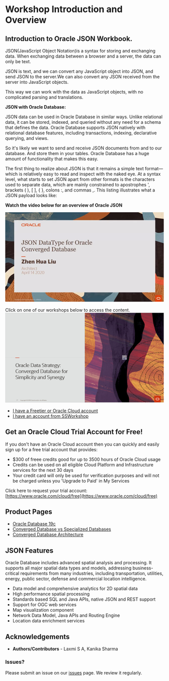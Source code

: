 # Workshop Introduction and Overview

## Introduction to Oracle JSON Workbook.

JSON(JavaScript Object Notation)is a syntax for storing and exchanging data. When exchanging data between a browser and a server, the data can only be text.

JSON is text, and we can convert any JavaScript object into JSON, and send JSON to the server.We can also convert any JSON received from the server into JavaScript objects.

This way we can work with the data as JavaScript objects, with no complicated parsing and translations.


**JSON with Oracle Database:**

JSON data  can be used in Oracle Database in similar ways. Unlike relational data, it can be stored, indexed, and queried without any need for a schema that defines the data. Oracle Database supports JSON natively with relational database features, including transactions, indexing, declarative querying, and views.

So it's likely we want to send and receive JSON documents from and to our database. And store them in your tables. Oracle Database has a huge amount of functionality that makes this easy.

The first thing to realize about JSON is that it remains a simple text format—which is relatively easy to read and inspect with the naked eye. At a syntax level, what starts to set JSON apart from other formats is the characters used to separate data, which are mainly constrained to apostrophes ', brackets ( ), [ ], { }, colons :, and commas ,. This listing illustrates what a JSON payload looks like:




 **Watch the video below for an overview of Oracle JSON**

  
  [![JSON Datatype for Oracle Converged Database](./images/json_intro_video.PNG " ")](https://otube.oracle.com/media/0_k5j15wn4)


Click on one of our workshops below to access the content. 
[![](./images/converged-database.png)](https://oracle.github.io/learning-library/data-management-library/database/multitenant/freetier/index.html)  

- [I have a Freetier or Oracle Cloud account](https://oracle.github.io/learning-library/data-management-library/database/multitenant/freetier/index.html)
- [I have an account from SSWorkshop](https://oracle.github.io/learning-library/data-management-library/database/multitenant/ssworkshop/index.html)


## Get an Oracle Cloud Trial Account for Free!
If you don't have an Oracle Cloud account then you can quickly and easily sign up for a free trial account that provides:
-	$300 of freee credits good for up to 3500 hours of Oracle Cloud usage
-	Credits can be used on all eligible Cloud Platform and Infrastructure services for the next 30 days
-	Your credit card will only be used for verification purposes and will not be charged unless you 'Upgrade to Paid' in My Services

Click here to request your trial account: [https://www.oracle.com/cloud/free](https://www.oracle.com/cloud/free)


## Product Pages
- [Oracle Database 19c](https://www.oracle.com/database/)
- [Converged Database vs Specialized Databases](https://www.youtube.com/watch?v=Sbbw2mcrfiA)
- [Converged Database Architecture](https://www.youtube.com/watch?v=9d76-LhgMQs)


## JSON Features
  Oracle Database includes advanced spatial analysis and processing. It supports all major spatial data types and models, addressing business-critical requirements from many industries, including transportation, utilities, energy, public sector,
  defense and commercial location intelligence. 
 
 - Data model and comprehensive analytics for 2D spatial data 
 - High performance spatial processing
 - Standards based SQL and Java APIs, native JSON and REST support
 - Support for OGC web services
 - Map visualization component
 - Network Data Model, Java APIs and Routing Engine
 - Location data enrichment services
   

## Acknowledgements

- **Authors/Contributors** - Laxmi S A, Kanika Sharma

### Issues?
Please submit an issue on our [issues](https://github.com/oracle/learning-library/issues) page. We review it regularly.


